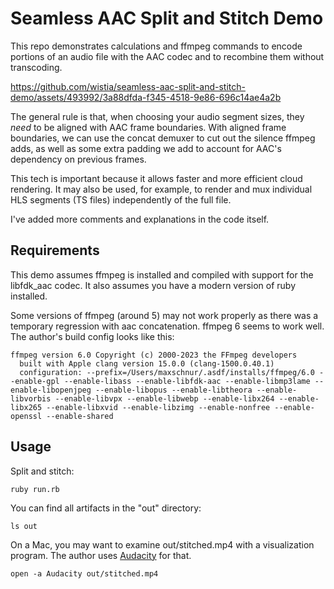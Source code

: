 # Seamless AAC Split and Stitch Demo

This repo demonstrates calculations and ffmpeg commands to encode portions of an audio file with the AAC codec and to recombine them without transcoding.

https://github.com/wistia/seamless-aac-split-and-stitch-demo/assets/493992/3a88dfda-f345-4518-9e86-696c14ae4a2b

The general rule is that, when choosing your audio segment sizes, they _need_ to be aligned with AAC frame boundaries. With aligned frame boundaries, we can use the concat demuxer to cut out the silence ffmpeg adds, as well as some extra padding we add to account for AAC's dependency on previous frames.

This tech is important because it allows faster and more efficient cloud rendering. It may also be used, for example, to render and mux individual HLS segments (TS files) independently of the full file.

I've added more comments and explanations in the code itself.

## Requirements

This demo assumes ffmpeg is installed and compiled with support for the libfdk_aac codec. It also assumes you have a modern version of ruby installed.

Some versions of ffmpeg (around 5) may not work properly as there was a temporary regression with aac concatenation. ffmpeg 6 seems to work well. The author's build config looks like this:

```
ffmpeg version 6.0 Copyright (c) 2000-2023 the FFmpeg developers
  built with Apple clang version 15.0.0 (clang-1500.0.40.1)
  configuration: --prefix=/Users/maxschnur/.asdf/installs/ffmpeg/6.0 --enable-gpl --enable-libass --enable-libfdk-aac --enable-libmp3lame --enable-libopenjpeg --enable-libopus --enable-libtheora --enable-libvorbis --enable-libvpx --enable-libwebp --enable-libx264 --enable-libx265 --enable-libxvid --enable-libzimg --enable-nonfree --enable-openssl --enable-shared
```

## Usage

Split and stitch:

    ruby run.rb

You can find all artifacts in the "out" directory:

    ls out

On a Mac, you may want to examine out/stitched.mp4 with a visualization program. The author uses [Audacity](https://www.audacityteam.org/) for that.

    open -a Audacity out/stitched.mp4
